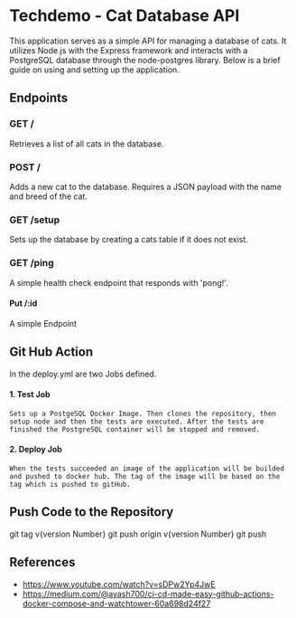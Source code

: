 # Techdemo - Cat Database API

This application serves as a simple API for managing a database of cats. It utilizes Node.js with the Express framework and interacts with a PostgreSQL database through the node-postgres library. Below is a brief guide on using and setting up the application.

## Endpoints
### GET /
Retrieves a list of all cats in the database.

### POST /
Adds a new cat to the database. Requires a JSON payload with the name and breed of the cat.

### GET /setup
Sets up the database by creating a cats table if it does not exist.

### GET /ping
A simple health check endpoint that responds with 'pong!'.

#### Put /:id
A simple Endpoint

## Git Hub Action
In the deploy.yml are two Jobs defined.
#### 1. Test Job

    Sets up a PostgeSQL Docker Image. Then clones the repository, then setup node and then the tests are executed. After the tests are finished the PostgreSQL container will be stopped and removed.

#### 2. Deploy Job

    When the tests succeeded an image of the application will be builded and pushed to docker hub. The tag of the image will be based on the tag which is pushed to gitHub. 

## Push Code to the Repository

git tag v{version Number}
git push origin v{version Number} 
git push

## References
- https://www.youtube.com/watch?v=sDPw2Yp4JwE
- https://medium.com/@avash700/ci-cd-made-easy-github-actions-docker-compose-and-watchtower-60a698d24f27


